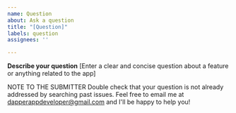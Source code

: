 ```yaml
---
name: Question
about: Ask a question
title: "[Question]"
labels: question
assignees: ''

---
```


**Describe your question**
[Enter a clear and concise question about a feature or anything related to the app]

NOTE TO THE SUBMITTER
Double check that your question is not already addressed by searching past issues. 
Feel free to email me at dapperappdeveloper@gmail.com and I'll be happy to help you!
